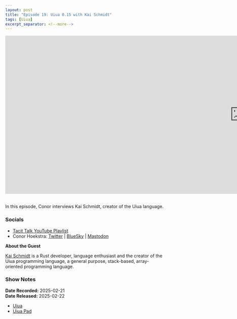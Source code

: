 ```yaml
---
layout: post
title: "Episode 19: Uiua 0.15 with Kai Schmidt"
tags: [Uiua]
excerpt_separator: <!--more-->
---
```


<center>
<iframe width="1500" height="500" src="https://www.youtube.com/embed/qPNbCqUBotw?si=ftmU8ojjbT2tWYDM"
                title="YouTube video player" frameborder="0"
                allow="accelerometer; autoplay; clipboard-write; encrypted-media; gyroscope; picture-in-picture; web-share"
                referrerpolicy="strict-origin-when-cross-origin" allowfullscreen></iframe>
</center>

<br>In this episode, Conor interviews Kai Schmidt, creator of the Uiua language.

<!--more-->

### Socials

* [Tacit Talk YouTube Playlist](https://www.youtube.com/playlist?list=PLVFrD1dmDdvenJhYti3HomLRkC4_Y9AXA)
* Conor Hoekstra: [Twitter](https://twitter.com/code_report) \| [BlueSky](https://bsky.app/profile/codereport.bsky.social) \| [Mastodon](https://mastodon.social/@code_report)

**About the Guest**

[Kai Schmidt](https://github.com/kaikalii) is a Rust developer, language enthusiast and the creator of the Uiua programming language, a general purpose, stack-based, array-oriented programming language.

### Show Notes

**Date Recorded:** 2025-02-21 <br>
**Date Released:** 2025-02-22 <br>

* [Uiua](https://www.uiua.org/)
* [Uiua Pad](https://www.uiua.org/pad)